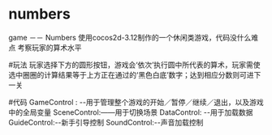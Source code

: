 # numbers
game  －－ Numbers
使用cocos2d-3.12制作的一个休闲类游戏，代码没什么难点
考察玩家的算术水平

#玩法
玩家选择下方的圆形按钮，游戏会‘依次’执行圆中所代表的算术，玩家需使选中圈圈的计算结果等于上方正在通过的‘黑色白底’数字；达到相应分数则可进下一关

#代码
GameControl : --用于管理整个游戏的开始／暂停／继续／退出，以及游戏中的全局变量
SceneControl:——用于切换场景
DataControl: --用于加载数据
GuideControl:--新手引导控制
SoundControl:--声音加载控制

